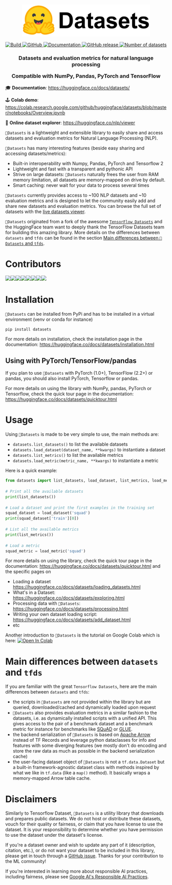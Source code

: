 <p align="center">
    <br>
    <img src="https://raw.githubusercontent.com/huggingface/datasets/master/docs/source/imgs/datasets_logo_name.jpg" width="400"/>
    <br>
<p>
<p align="center">
    <a href="https://circleci.com/gh/huggingface/datasets">
        <img alt="Build" src="https://img.shields.io/circleci/build/github/huggingface/datasets/master">
    </a>
    <a href="https://github.com/huggingface/datasets/blob/master/LICENSE">
        <img alt="GitHub" src="https://img.shields.io/github/license/huggingface/datasets.svg?color=blue">
    </a>
    <a href="https://huggingface.co/docs/datasets/index.html">
        <img alt="Documentation" src="https://img.shields.io/website/http/huggingface.co/docs/datasets/index.html.svg?down_color=red&down_message=offline&up_message=online">
    </a>
    <a href="https://github.com/huggingface/datasets/releases">
        <img alt="GitHub release" src="https://img.shields.io/github/release/huggingface/datasets.svg">
    </a>
    <a href="https://huggingface.co/datasets/">
        <img alt="Number of datasets" src="https://img.shields.io/endpoint?url=https://huggingface.co/api/shields/datasets&color=brightgreen">
    </a>
</p>

<h3 align="center">
<p> Datasets and evaluation metrics for natural language processing
<p> Compatible with NumPy, Pandas, PyTorch and TensorFlow
</h3>

🎓 **Documentation**: https://huggingface.co/docs/datasets/

🕹 **Colab demo**: https://colab.research.google.com/github/huggingface/datasets/blob/master/notebooks/Overview.ipynb

🔎 **Online dataset explorer**: https://huggingface.co/nlp/viewer

`🤗Datasets` is a lightweight and extensible library to easily share and access datasets and evaluation metrics for Natural Language Processing (NLP).

`🤗Datasets` has many interesting features (beside easy sharing and accessing datasets/metrics):

- Built-in interoperability with Numpy, Pandas, PyTorch and Tensorflow 2
- Lightweight and fast with a transparent and pythonic API
- Strive on large datasets: `🤗Datasets` naturally frees the user from RAM memory limitation, all datasets are memory-mapped on drive by default.
- Smart caching: never wait for your data to process several times

`🤗Datasets` currently provides access to ~100 NLP datasets and ~10 evaluation metrics and is designed to let the community easily add and share new datasets and evaluation metrics. You can browse the full set of datasets with the [live datasets viewer](https://huggingface.co/nlp/viewer).

`🤗Datasets` originated from a fork of the awesome [`TensorFlow Datasets`](https://github.com/tensorflow/datasets) and the HuggingFace team want to deeply thank the TensorFlow Datasets team for building this amazing library. More details on the differences between `datasets` and `tfds` can be found in the section [Main differences between `🤗Datasets` and `tfds`](#main-differences-between-🤗Datasets-and-tfds).

# Contributors

[![](https://sourcerer.io/fame/thomwolf/huggingface/datasets/images/0)](https://sourcerer.io/fame/thomwolf/huggingface/datasets/links/0)[![](https://sourcerer.io/fame/thomwolf/huggingface/datasets/images/1)](https://sourcerer.io/fame/thomwolf/huggingface/datasets/links/1)[![](https://sourcerer.io/fame/thomwolf/huggingface/datasets/images/2)](https://sourcerer.io/fame/thomwolf/huggingface/datasets/links/2)[![](https://sourcerer.io/fame/thomwolf/huggingface/datasets/images/3)](https://sourcerer.io/fame/thomwolf/huggingface/datasets/links/3)[![](https://sourcerer.io/fame/thomwolf/huggingface/datasets/images/4)](https://sourcerer.io/fame/thomwolf/huggingface/datasets/links/4)[![](https://sourcerer.io/fame/thomwolf/huggingface/datasets/images/5)](https://sourcerer.io/fame/thomwolf/huggingface/datasets/links/5)[![](https://sourcerer.io/fame/thomwolf/huggingface/datasets/images/6)](https://sourcerer.io/fame/thomwolf/huggingface/datasets/links/6)[![](https://sourcerer.io/fame/thomwolf/huggingface/datasets/images/7)](https://sourcerer.io/fame/thomwolf/huggingface/datasets/links/7)

# Installation

`🤗Datasets` can be installed from PyPi and has to be installed in a virtual environment (venv or conda for instance)

```bash
pip install datasets
```

For more details on installation, check the installation page in the documentation: https://huggingface.co/docs/datasets/installation.html

## Using with PyTorch/TensorFlow/pandas

If you plan to use `🤗Datasets` with PyTorch (1.0+), TensorFlow (2.2+) or pandas, you should also install PyTorch, Tensorflow or pandas.

For more details on using the library with NumPy, pandas, PyTorch or Tensorflow, check the quick tour page in the documentation: https://huggingface.co/docs/datasets/quicktour.html

# Usage

Using `🤗Datasets` is made to be very simple to use, the main methods are:

- `datasets.list_datasets()` to list the available datasets
- `datasets.load_dataset(dataset_name, **kwargs)` to instantiate a dataset
- `datasets.list_metrics()` to list the available metrics
- `datasets.load_metric(metric_name, **kwargs)` to instantiate a metric

Here is a quick example:

```python
from datasets import list_datasets, load_dataset, list_metrics, load_metric

# Print all the available datasets
print(list_datasets())

# Load a dataset and print the first examples in the training set
squad_dataset = load_dataset('squad')
print(squad_dataset['train'][0])

# List all the available metrics
print(list_metrics())

# Load a metric
squad_metric = load_metric('squad')
```

For more details on using the library, check the quick tour page in the documentation: https://huggingface.co/docs/datasets/quicktour.html and the specific pages on

- Loading a dataset https://huggingface.co/docs/datasets/loading_datasets.html
- What's in a Dataset: https://huggingface.co/docs/datasets/exploring.html
- Processing data with `🤗Datasets`: https://huggingface.co/docs/datasets/processing.html
- Writing your own dataset loading script: https://huggingface.co/docs/datasets/add_dataset.html
- etc

Another introduction to `🤗Datasets` is the tutorial on Google Colab which is here:
[![Open In Colab](https://colab.research.google.com/assets/colab-badge.svg)](https://colab.research.google.com/github/huggingface/datasets/blob/master/notebooks/Overview.ipynb)

# Main differences between `datasets` and `tfds`

If you are familiar with the great `Tensorflow Datasets`, here are the main differences between `datasets` and `tfds`:
- the scripts in `🤗Datasets` are not provided within the library but are queried, downloaded/cached and dynamically loaded upon request
- `🤗Datasets` also provides evaluation metrics in a similar fashion to the datasets, i.e. as dynamically installed scripts with a unified API. This gives access to the pair of a benchmark dataset and a benchmark metric for instance for benchmarks like [SQuAD](https://rajpurkar.github.io/SQuAD-explorer/) or [GLUE](https://gluebenchmark.com/).
- the backend serialization of `🤗Datasets` is based on [Apache Arrow](https://arrow.apache.org/) instead of TF Records and leverage python dataclasses for info and features with some diverging features (we mostly don't do encoding and store the raw data as much as possible in the backend serialization cache)
- the user-facing dataset object of `🤗Datasets` is not a `tf.data.Dataset` but a built-in framework-agnostic dataset class with methods inspired by what we like in `tf.data` (like a `map()` method). It basically wraps a memory-mapped Arrow table cache.

# Disclaimers

Similarly to Tensorflow Dataset, `🤗Datasets` is a utility library that downloads and prepares public datasets. We do not host or distribute these datasets, vouch for their quality or fairness, or claim that you have license to use the dataset. It is your responsibility to determine whether you have permission to use the dataset under the dataset's license.

If you're a dataset owner and wish to update any part of it (description, citation, etc.), or do not want your dataset to be included in this library, please get in touch through a [GitHub issue](https://github.com/huggingface/datasets/issues/new). Thanks for your contribution to the ML community!

If you're interested in learning more about responsible AI practices, including fairness, please see [Google AI's Responsible AI Practices](https://ai.google/responsibilities/responsible-ai-practices/).
